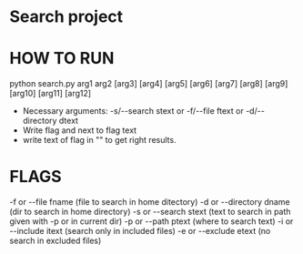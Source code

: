 # Search project

# HOW TO RUN
python search.py arg1 arg2 [arg3] [arg4] [arg5] [arg6] [arg7] [arg8] [arg9] [arg10] [arg11] [arg12]
 - Necessary arguments:
      -s/--search stext or -f/--file ftext or -d/--directory dtext
 - Write flag and next to flag text
 - write text of flag in "" to get right results.

# FLAGS
-f or --file fname (file to search in home ditectory)
-d or --directory dname (dir to search in home directory)
-s or --search stext (text to search in path given with -p or in current dir)
-p or --path ptext (where to search text)
-i or --include itext (search only in included files)
-e or --exclude etext (no search in excluded files)
